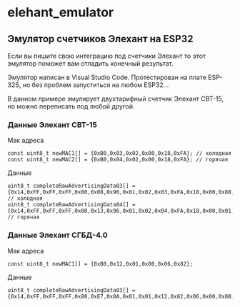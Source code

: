 # elehant_emulator
## Эмулятор счетчиков Элехант на ESP32

Если вы пишите свою интеграцию под счетчики Элехант то этот эмулятор поможет вам отладить конечный результат. 

Эмулятор написан в Visual Studio Code. Протестирован на плате ESP-32S, но без проблем запуститься на любом ESP32…

В данном примере эмулирует двухтарифный счетчик Элехант СВТ-15, но можно переписать под любой другой.

### Данные Элехант СВТ-15 

Мак адреса
```
const uint8_t newMAC1[] = {0xB0,0x03,0x02,0x00,0x18,0xFA}; // холодная
const uint8_t newMAC2[] = {0xB0,0x04,0x02,0x00,0x18,0xFA}; // горячая
```
Данные
```
uint8_t completeRawAdvertisingData03[] = {0x14,0xFF,0xFF,0xFF,0x80,0x08,0x96,0x01,0x02,0x03,0xFA,0x18,0x00,0x88,0xB8,0x01,0x00,0x58,0x4E,0x07,0x20}; // холодная
uint8_t completeRawAdvertisingData04[] = {0x14,0xFF,0xFF,0xFF,0x80,0x13,0x96,0x01,0x02,0x04,0xFA,0x18,0x00,0x01,0x24,0x00,0x00,0x58,0x4E,0x07,0x20}; // горячая
```

### Данные Элехант СГБД-4.0

Мак адреса
```
const uint8_t newMAC1[] = {0xB0,0x12,0x01,0x00,0x06,0x82}; 
```
Данные
```
uint8_t completeRawAdvertisingData03[] = {0x14,0xFF,0xFF,0xFF,0x80,0xE7,0x0A,0x01,0x01,0x12,0x82,0x06,0x00,0x8B,0xB5,0x93,0x01,0x7F,0xB4,0x09,0x0F};
```
